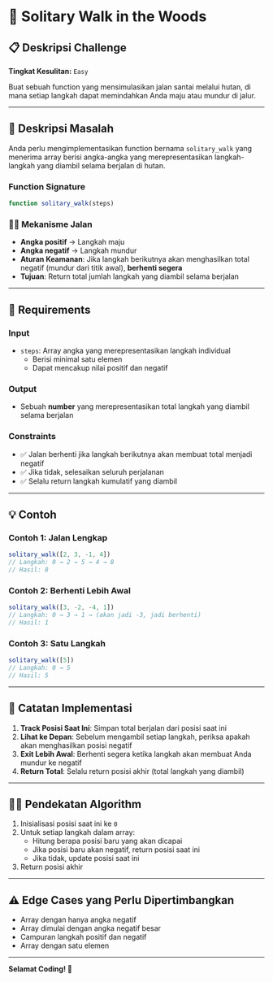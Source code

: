 # 🌲 Solitary Walk in the Woods

## 📋 Deskripsi Challenge

**Tingkat Kesulitan:** `Easy`

Buat sebuah function yang mensimulasikan jalan santai melalui hutan, di mana setiap langkah dapat memindahkan Anda maju atau mundur di jalur.

---

## 🎯 Deskripsi Masalah

Anda perlu mengimplementasikan function bernama `solitary_walk` yang menerima array berisi angka-angka yang merepresentasikan langkah-langkah yang diambil selama berjalan di hutan.

### Function Signature
```javascript
function solitary_walk(steps)
```

### 🚶‍♂️ Mekanisme Jalan

- **Angka positif** → Langkah maju
- **Angka negatif** → Langkah mundur
- **Aturan Keamanan**: Jika langkah berikutnya akan menghasilkan total negatif (mundur dari titik awal), **berhenti segera**
- **Tujuan**: Return total jumlah langkah yang diambil selama berjalan

---

## 📝 Requirements

### Input
- `steps`: Array angka yang merepresentasikan langkah individual
  - Berisi minimal satu elemen
  - Dapat mencakup nilai positif dan negatif

### Output
- Sebuah **number** yang merepresentasikan total langkah yang diambil selama berjalan

### Constraints
- ✅ Jalan berhenti jika langkah berikutnya akan membuat total menjadi negatif
- ✅ Jika tidak, selesaikan seluruh perjalanan
- ✅ Selalu return langkah kumulatif yang diambil

---

## 💡 Contoh

### Contoh 1: Jalan Lengkap
```javascript
solitary_walk([2, 3, -1, 4])
// Langkah: 0 → 2 → 5 → 4 → 8
// Hasil: 8
```

### Contoh 2: Berhenti Lebih Awal
```javascript
solitary_walk([3, -2, -4, 1])
// Langkah: 0 → 3 → 1 → (akan jadi -3, jadi berhenti)
// Hasil: 1
```

### Contoh 3: Satu Langkah
```javascript
solitary_walk([5])
// Langkah: 0 → 5
// Hasil: 5
```

---

## 🤔 Catatan Implementasi

1. **Track Posisi Saat Ini**: Simpan total berjalan dari posisi saat ini
2. **Lihat ke Depan**: Sebelum mengambil setiap langkah, periksa apakah akan menghasilkan posisi negatif
3. **Exit Lebih Awal**: Berhenti segera ketika langkah akan membuat Anda mundur ke negatif
4. **Return Total**: Selalu return posisi akhir (total langkah yang diambil)

---

## 🏃‍♂️ Pendekatan Algorithm

1. Inisialisasi posisi saat ini ke `0`
2. Untuk setiap langkah dalam array:
   - Hitung berapa posisi baru yang akan dicapai
   - Jika posisi baru akan negatif, return posisi saat ini
   - Jika tidak, update posisi saat ini
3. Return posisi akhir

---

## ⚠️ Edge Cases yang Perlu Dipertimbangkan

- Array dengan hanya angka negatif
- Array dimulai dengan angka negatif besar
- Campuran langkah positif dan negatif
- Array dengan satu elemen

---

**Selamat Coding! 🌟**

